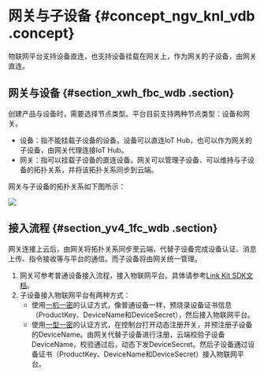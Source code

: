 # 网关与子设备 {#concept_ngv_knl_vdb .concept}

物联网平台支持设备直连，也支持设备挂载在网关上，作为网关的子设备，由网关直连。

## 网关与设备 {#section_xwh_fbc_wdb .section}

创建产品与设备时，需要选择节点类型。平台目前支持两种节点类型：设备和网关。

-   设备：指不能挂载子设备的设备。设备可以直连IoT Hub，也可以作为网关的子设备，由网关代理连接IoT Hub。
-   网关：指可以挂载子设备的直连设备。网关可以管理子设备、可以维持与子设备的拓扑关系，并将该拓扑关系同步到云端。

网关与子设备的拓扑关系如下图所示：

![](http://static-aliyun-doc.oss-cn-hangzhou.aliyuncs.com/assets/img/12824/15469118692876_zh-CN.PNG)

## 接入流程 {#section_yv4_1fc_wdb .section}

网关连接上云后，由网关将拓扑关系同步至云端，代替子设备完成设备认证、消息上传、指令接收等与平台的通信。而子设备将由网关统一管理。

1.  网关可参考普通设备接入流程，接入物联网平台。具体请参考[Link Kit SDK文档](https://help.aliyun.com/product/93051.html)。
2.  子设备接入物联网平台有两种方式：
    -   使用[一机一密](../../../../../intl.zh-CN/设备端开发指南/设备安全认证/一机一密.md#)的认证方式，像普通设备一样，预烧录设备证书信息（ProductKey、DeviceName和DeviceSecret），然后接入物联网平台。
    -   使用[一型一密](../../../../../intl.zh-CN/设备端开发指南/设备安全认证/一型一密.md#)的认证方式，在控制台打开动态注册开关，并预注册子设备的DeviceName。由网关代替子设备进行注册，云端校验子设备DeviceName，校验通过后，动态下发DeviceSecret。然后子设备通过设备证书（ProductKey、DeviceName和DeviceSecret）接入物联网平台。


